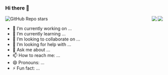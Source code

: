### Hi there 👋


<a href="https://github.com/justjavac#gh-light-mode-only">
  <img align="right" src="https://github-readme-stats.vercel.app/api?username=abc&show_icons=true&icon_color=805AD5&text_color=718096&bg_color=ffffff&hide_title=true#gh-light-mode-only" />
</a>

<a href="https://github.com/justjavac#gh-dark-mode-only">
  <img align="right" src="https://github-readme-stats.vercel.app/api?username=abc&show_icons=true&hide_title=true&theme=merko#gh-dark-mode-only" />
</a>


![GitHub Repo stars](https://img.shields.io/github/stars/8bd8/8bd8.github.io?style=flat-square)
- 🔭 I’m currently working on ...
- 🌱 I’m currently learning ...
- 👯 I’m looking to collaborate on ...
- 🤔 I’m looking for help with ...
- 💬 Ask me about ...
- 📫 How to reach me: ...
- 😄 Pronouns: ...
- ⚡ Fun fact: ...

